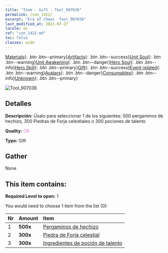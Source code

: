 ```yaml
---
title: "Item - Gift - Tool_907036"
permalink: /con_1422/
excerpt: "Era of Chaos  Tool_907036"
last_modified_at: 2021-07-27
locale: es
ref: "con_1422.md"
toc: false
classes: wide
---
```

 [Materials](/ItemsES/){: .btn .btn--primary}[Artifacts](/ItemsES/Artifacts/){: .btn .btn--success}[Unit Soul](/ItemsES/UnitSoul/){: .btn .btn--warning}[Unit Awakening](/ItemsES/UnitAwakening/){: .btn .btn--danger}[Hero Soul](/ItemsES/HeroSoul/){: .btn .btn--info}[Hero Skill](/ItemsES/HeroSkill/){: .btn .btn--primary}[Gift](/ItemsES/Gift/){: .btn .btn--success}[Event related](/ItemsES/Events/){: .btn .btn--warning}[Avatars](/ItemsES/Avatars/){: .btn .btn--danger}[Consumables](/ItemsES/Consumables/){: .btn .btn--info}[Unknown](/ItemsES/Unknown/){: .btn .btn--primary}

 ![Tool_907036](/images/t/i_907036.png)

## Detalles
 **Descripción:** Úsalo para seleccionar 1 de los siguientes: 500 pergaminos de hechizo, 300 Piedras de Forja celestiales o 300 pociones de talento

 **Quality:** <span style="color: #DA70D6">OK</span>

 **Type:** Gift

## Gather

  None

## This item contains:

 **Required Level to open:** 1

 You would need to choose 1 item from the list (0):

  | Nr | Amount |     Item    |
  |:---|:-------|:------------|
  | 1 |  **500x** | [Pergaminos de hechizo](/ItemsES/con_694/) |  | 
  | 2 |  **300x** | [Piedra de Forja celestial](/ItemsES/art_188/) |  | 
  | 3 |  **300x** | [Ingredientes de poción de talento](/ItemsES/con_1120/) |  | 
